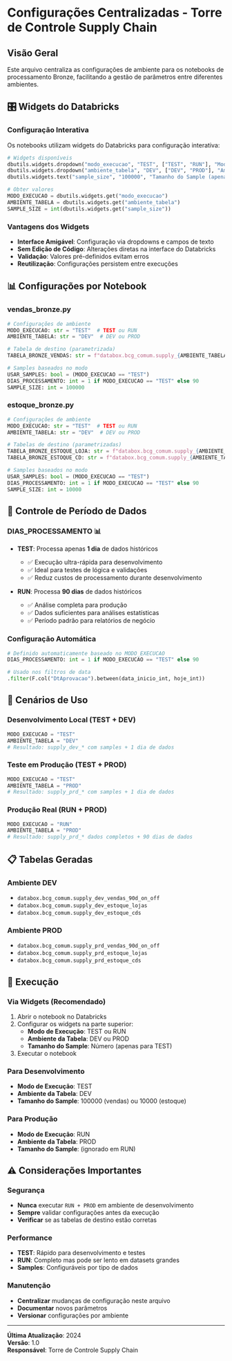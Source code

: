 # Configurações Centralizadas - Torre de Controle Supply Chain

## Visão Geral

Este arquivo centraliza as configurações de ambiente para os notebooks de processamento Bronze, facilitando a gestão de parâmetros entre diferentes ambientes.

## 🎛️ Widgets do Databricks

### Configuração Interativa
Os notebooks utilizam widgets do Databricks para configuração interativa:

```python
# Widgets disponíveis
dbutils.widgets.dropdown("modo_execucao", "TEST", ["TEST", "RUN"], "Modo de Execução")
dbutils.widgets.dropdown("ambiente_tabela", "DEV", ["DEV", "PROD"], "Ambiente da Tabela")
dbutils.widgets.text("sample_size", "100000", "Tamanho do Sample (apenas para TEST)")

# Obter valores
MODO_EXECUCAO = dbutils.widgets.get("modo_execucao")
AMBIENTE_TABELA = dbutils.widgets.get("ambiente_tabela")
SAMPLE_SIZE = int(dbutils.widgets.get("sample_size"))
```

### Vantagens dos Widgets
- **Interface Amigável**: Configuração via dropdowns e campos de texto
- **Sem Edição de Código**: Alterações diretas na interface do Databricks
- **Validação**: Valores pré-definidos evitam erros
- **Reutilização**: Configurações persistem entre execuções

## 📊 Configurações por Notebook

### vendas_bronze.py
```python
# Configurações de ambiente
MODO_EXECUCAO: str = "TEST"  # TEST ou RUN
AMBIENTE_TABELA: str = "DEV"  # DEV ou PROD

# Tabela de destino (parametrizada)
TABELA_BRONZE_VENDAS: str = f"databox.bcg_comum.supply_{AMBIENTE_TABELA.lower()}_vendas_90d_on_off"

# Samples baseados no modo
USAR_SAMPLES: bool = (MODO_EXECUCAO == "TEST")
DIAS_PROCESSAMENTO: int = 1 if MODO_EXECUCAO == "TEST" else 90
SAMPLE_SIZE: int = 100000
```

### estoque_bronze.py
```python
# Configurações de ambiente
MODO_EXECUCAO: str = "TEST"  # TEST ou RUN
AMBIENTE_TABELA: str = "DEV"  # DEV ou PROD

# Tabelas de destino (parametrizadas)
TABELA_BRONZE_ESTOQUE_LOJA: str = f"databox.bcg_comum.supply_{AMBIENTE_TABELA.lower()}_estoque_lojas"
TABELA_BRONZE_ESTOQUE_CD: str = f"databox.bcg_comum.supply_{AMBIENTE_TABELA.lower()}_estoque_cds"

# Samples baseados no modo
USAR_SAMPLES: bool = (MODO_EXECUCAO == "TEST")
DIAS_PROCESSAMENTO: int = 1 if MODO_EXECUCAO == "TEST" else 90
SAMPLE_SIZE: int = 10000
```

## 📅 Controle de Período de Dados

### **DIAS_PROCESSAMENTO** 📊
- **TEST**: Processa apenas **1 dia** de dados históricos
  - ✅ Execução ultra-rápida para desenvolvimento
  - ✅ Ideal para testes de lógica e validações
  - ✅ Reduz custos de processamento durante desenvolvimento

- **RUN**: Processa **90 dias** de dados históricos
  - ✅ Análise completa para produção
  - ✅ Dados suficientes para análises estatísticas
  - ✅ Período padrão para relatórios de negócio

### Configuração Automática
```python
# Definido automaticamente baseado no MODO_EXECUCAO
DIAS_PROCESSAMENTO: int = 1 if MODO_EXECUCAO == "TEST" else 90

# Usado nos filtros de data
.filter(F.col("DtAprovacao").between(data_inicio_int, hoje_int))
```

## 🎯 Cenários de Uso

### Desenvolvimento Local (TEST + DEV)
```python
MODO_EXECUCAO = "TEST"
AMBIENTE_TABELA = "DEV"
# Resultado: supply_dev_* com samples + 1 dia de dados
```

### Teste em Produção (TEST + PROD)
```python
MODO_EXECUCAO = "TEST"
AMBIENTE_TABELA = "PROD"
# Resultado: supply_prd_* com samples + 1 dia de dados
```

### Produção Real (RUN + PROD)
```python
MODO_EXECUCAO = "RUN"
AMBIENTE_TABELA = "PROD"
# Resultado: supply_prd_* dados completos + 90 dias de dados
```

## 📋 Tabelas Geradas

### Ambiente DEV
- `databox.bcg_comum.supply_dev_vendas_90d_on_off`
- `databox.bcg_comum.supply_dev_estoque_lojas`
- `databox.bcg_comum.supply_dev_estoque_cds`

### Ambiente PROD
- `databox.bcg_comum.supply_prd_vendas_90d_on_off`
- `databox.bcg_comum.supply_prd_estoque_lojas`
- `databox.bcg_comum.supply_prd_estoque_cds`

## 🚀 Execução

### Via Widgets (Recomendado)
1. Abrir o notebook no Databricks
2. Configurar os widgets na parte superior:
   - **Modo de Execução**: TEST ou RUN
   - **Ambiente da Tabela**: DEV ou PROD
   - **Tamanho do Sample**: Número (apenas para TEST)
3. Executar o notebook

### Para Desenvolvimento
- **Modo de Execução**: TEST
- **Ambiente da Tabela**: DEV
- **Tamanho do Sample**: 100000 (vendas) ou 10000 (estoque)

### Para Produção
- **Modo de Execução**: RUN
- **Ambiente da Tabela**: PROD
- **Tamanho do Sample**: (ignorado em RUN)

## ⚠️ Considerações Importantes

### Segurança
- **Nunca** executar `RUN + PROD` em ambiente de desenvolvimento
- **Sempre** validar configurações antes da execução
- **Verificar** se as tabelas de destino estão corretas

### Performance
- **TEST**: Rápido para desenvolvimento e testes
- **RUN**: Completo mas pode ser lento em datasets grandes
- **Samples**: Configuráveis por tipo de dados

### Manutenção
- **Centralizar** mudanças de configuração neste arquivo
- **Documentar** novos parâmetros
- **Versionar** configurações por ambiente

---

**Última Atualização**: 2024  
**Versão**: 1.0  
**Responsável**: Torre de Controle Supply Chain
